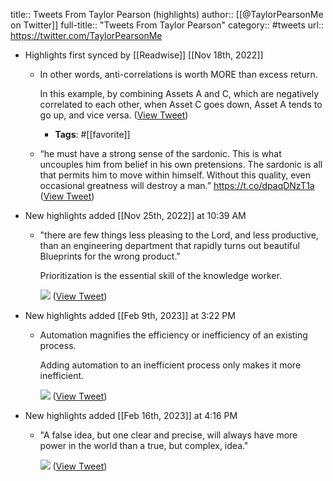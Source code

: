 title:: Tweets From Taylor Pearson (highlights)
author:: [[@TaylorPearsonMe on Twitter]]
full-title:: "Tweets From Taylor Pearson"
category:: #tweets
url:: https://twitter.com/TaylorPearsonMe

- Highlights first synced by [[Readwise]] [[Nov 18th, 2022]]
	- In other words, anti-correlations is worth MORE than excess return.
	  
	  In this example, by combining Assets A and C, which are negatively correlated to each other, when Asset C goes down, Asset A tends to go up, and vice versa. ([View Tweet](https://twitter.com/search?q=In%20other%20words%2C%20anti-correlations%20is%20worth%20MORE%20than%20excess%20return.%20%20In%20this%20example%2C%20by%20combining%20Assets%20A%20and%20C%2C%20which%20are%20negatively%20correlated%20to%20each%20other%2C%20when%20Asset%20C%20goes%20down%2C%20Asset%20A%20tends%20to%20go%20up%2C%20and%20vice%20versa.%20%28from%3A%40TaylorPearsonMe%29))
		- **Tags**: #[[favorite]]
	- “he must have a strong sense of the sardonic. This is what uncouples him from belief in his own pretensions. The sardonic is all that permits him to move within himself. Without this quality, even occasional greatness will destroy a man.” https://t.co/dpaqDNzT1a ([View Tweet](https://twitter.com/search?q=%E2%80%9Che%20must%20have%20a%20strong%20sense%20of%20the%20sardonic.%20This%20is%20what%20uncouples%20him%20from%20belief%20in%20his%20own%20pretensions.%20The%20sardonic%20is%20all%20that%20permits%20him%20to%20move%20within%20himself.%20Without%20this%20quality%2C%20even%20occasional%20greatness%20will%20destroy%20a%20man.%E2%80%9D%20h%20%28from%3A%40TaylorPearsonMe%29))
- New highlights added [[Nov 25th, 2022]] at 10:39 AM
	- "there are few things less pleasing to the Lord, and less productive, than an engineering department that rapidly turns out beautiful Blueprints for the wrong product."
	  
	  Prioritization is the essential skill of the knowledge worker. 
	  
	  ![](https://pbs.twimg.com/media/EWtZ95IWAAEdzLN.jpg) ([View Tweet](https://twitter.com/TaylorPearsonMe/status/1255195843046576129))
- New highlights added [[Feb 9th, 2023]] at 3:22 PM
	- Automation magnifies the efficiency or inefficiency of an existing process.
	  
	  Adding automation to an inefficient process only makes it more inefficient. 
	  
	  ![](https://pbs.twimg.com/media/FoYtYa7XsAAOzlx.jpg) ([View Tweet](https://twitter.com/TaylorPearsonMe/status/1623034615601500167))
- New highlights added [[Feb 16th, 2023]] at 4:16 PM
	- "A false idea, but one clear and precise, will always have more power in the world than a true, but complex, idea." 
	  
	  ![](https://pbs.twimg.com/media/FpBQ7FgXsAEl3Lm.png) ([View Tweet](https://twitter.com/TaylorPearsonMe/status/1625888443451539456))